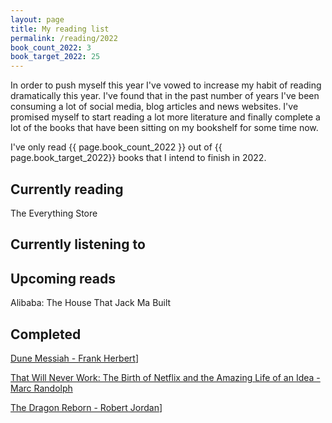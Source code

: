 ```yaml
---
layout: page
title: My reading list
permalink: /reading/2022
book_count_2022: 3
book_target_2022: 25
---
```


In order to push myself this year I've vowed to increase my habit of reading dramatically this year.  I've found that in the past number of years I've been consuming a lot of social media, blog articles and news websites.  I've promised myself to start reading a lot more literature and finally complete a lot of the books that have been sitting on my bookshelf for some time now.


I've only read {{ page.book_count_2022 }} out of {{ page.book_target_2022}} books that I intend to finish in 2022.

## Currently reading

The Everything Store

## Currently listening to

## Upcoming reads

Alibaba: The House That Jack Ma Built

## Completed

[Dune Messiah - Frank Herbert]()]

[That Will Never Work: The Birth of Netflix and the Amazing Life of an Idea - Marc Randolph]()

[The Dragon Reborn - Robert Jordan]()]
